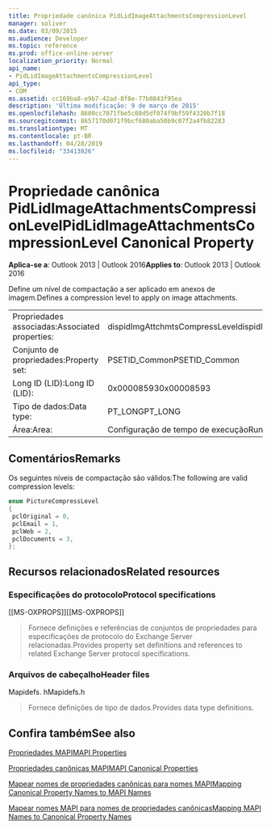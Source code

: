 ```yaml
---
title: Propriedade canônica PidLidImageAttachmentsCompressionLevel
manager: soliver
ms.date: 03/09/2015
ms.audience: Developer
ms.topic: reference
ms.prod: office-online-server
localization_priority: Normal
api_name:
- PidLidImageAttachmentsCompressionLevel
api_type:
- COM
ms.assetid: cc169ba8-e9b7-42ad-8f0e-77b0843f95ea
description: 'Última modificação: 9 de março de 2015'
ms.openlocfilehash: 8600cc7071fbe5c08d5df074f9bf59f4320b7f18
ms.sourcegitcommit: 8657170d071f9bcf680aba50b9c07f2a4fb82283
ms.translationtype: MT
ms.contentlocale: pt-BR
ms.lasthandoff: 04/28/2019
ms.locfileid: "33413826"
---
```

# <a name="pidlidimageattachmentscompressionlevel-canonical-property"></a><span data-ttu-id="9f7ad-103">Propriedade canônica PidLidImageAttachmentsCompressionLevel</span><span class="sxs-lookup"><span data-stu-id="9f7ad-103">PidLidImageAttachmentsCompressionLevel Canonical Property</span></span>

  
  
<span data-ttu-id="9f7ad-104">**Aplica-se a**: Outlook 2013 | Outlook 2016</span><span class="sxs-lookup"><span data-stu-id="9f7ad-104">**Applies to**: Outlook 2013 | Outlook 2016</span></span> 
  
<span data-ttu-id="9f7ad-105">Define um nível de compactação a ser aplicado em anexos de imagem.</span><span class="sxs-lookup"><span data-stu-id="9f7ad-105">Defines a compression level to apply on image attachments.</span></span>
  
|||
|:-----|:-----|
|<span data-ttu-id="9f7ad-106">Propriedades associadas:</span><span class="sxs-lookup"><span data-stu-id="9f7ad-106">Associated properties:</span></span>  <br/> |<span data-ttu-id="9f7ad-107">dispidImgAttchmtsCompressLevel</span><span class="sxs-lookup"><span data-stu-id="9f7ad-107">dispidImgAttchmtsCompressLevel</span></span>  <br/> |
|<span data-ttu-id="9f7ad-108">Conjunto de propriedades:</span><span class="sxs-lookup"><span data-stu-id="9f7ad-108">Property set:</span></span>  <br/> |<span data-ttu-id="9f7ad-109">PSETID_Common</span><span class="sxs-lookup"><span data-stu-id="9f7ad-109">PSETID_Common</span></span>  <br/> |
|<span data-ttu-id="9f7ad-110">Long ID (LID):</span><span class="sxs-lookup"><span data-stu-id="9f7ad-110">Long ID (LID):</span></span>  <br/> |<span data-ttu-id="9f7ad-111">0x00008593</span><span class="sxs-lookup"><span data-stu-id="9f7ad-111">0x00008593</span></span>  <br/> |
|<span data-ttu-id="9f7ad-112">Tipo de dados:</span><span class="sxs-lookup"><span data-stu-id="9f7ad-112">Data type:</span></span>  <br/> |<span data-ttu-id="9f7ad-113">PT_LONG</span><span class="sxs-lookup"><span data-stu-id="9f7ad-113">PT_LONG</span></span>  <br/> |
|<span data-ttu-id="9f7ad-114">Área:</span><span class="sxs-lookup"><span data-stu-id="9f7ad-114">Area:</span></span>  <br/> |<span data-ttu-id="9f7ad-115">Configuração de tempo de execução</span><span class="sxs-lookup"><span data-stu-id="9f7ad-115">Run-time configuration</span></span>  <br/> |
   
## <a name="remarks"></a><span data-ttu-id="9f7ad-116">Comentários</span><span class="sxs-lookup"><span data-stu-id="9f7ad-116">Remarks</span></span>

<span data-ttu-id="9f7ad-117">Os seguintes níveis de compactação são válidos:</span><span class="sxs-lookup"><span data-stu-id="9f7ad-117">The following are valid compression levels:</span></span>
  
```cpp
enum PictureCompressLevel
{
 pclOriginal = 0,
 pclEmail = 1,
 pclWeb = 2,
 pclDocuments = 3,
};
```

## <a name="related-resources"></a><span data-ttu-id="9f7ad-118">Recursos relacionados</span><span class="sxs-lookup"><span data-stu-id="9f7ad-118">Related resources</span></span>

### <a name="protocol-specifications"></a><span data-ttu-id="9f7ad-119">Especificações do protocolo</span><span class="sxs-lookup"><span data-stu-id="9f7ad-119">Protocol specifications</span></span>

<span data-ttu-id="9f7ad-120">[[MS-OXPROPS]]</span><span class="sxs-lookup"><span data-stu-id="9f7ad-120">[[MS-OXPROPS]]</span></span> 
  
> <span data-ttu-id="9f7ad-121">Fornece definições e referências de conjuntos de propriedades para especificações de protocolo do Exchange Server relacionadas.</span><span class="sxs-lookup"><span data-stu-id="9f7ad-121">Provides property set definitions and references to related Exchange Server protocol specifications.</span></span>
    
### <a name="header-files"></a><span data-ttu-id="9f7ad-122">Arquivos de cabeçalho</span><span class="sxs-lookup"><span data-stu-id="9f7ad-122">Header files</span></span>

<span data-ttu-id="9f7ad-123">Mapidefs. h</span><span class="sxs-lookup"><span data-stu-id="9f7ad-123">Mapidefs.h</span></span>
  
> <span data-ttu-id="9f7ad-124">Fornece definições de tipo de dados.</span><span class="sxs-lookup"><span data-stu-id="9f7ad-124">Provides data type definitions.</span></span>
    
## <a name="see-also"></a><span data-ttu-id="9f7ad-125">Confira também</span><span class="sxs-lookup"><span data-stu-id="9f7ad-125">See also</span></span>



[<span data-ttu-id="9f7ad-126">Propriedades MAPI</span><span class="sxs-lookup"><span data-stu-id="9f7ad-126">MAPI Properties</span></span>](mapi-properties.md)
  
[<span data-ttu-id="9f7ad-127">Propriedades canônicas MAPI</span><span class="sxs-lookup"><span data-stu-id="9f7ad-127">MAPI Canonical Properties</span></span>](mapi-canonical-properties.md)
  
[<span data-ttu-id="9f7ad-128">Mapear nomes de propriedades canônicas para nomes MAPI</span><span class="sxs-lookup"><span data-stu-id="9f7ad-128">Mapping Canonical Property Names to MAPI Names</span></span>](mapping-canonical-property-names-to-mapi-names.md)
  
[<span data-ttu-id="9f7ad-129">Mapear nomes MAPI para nomes de propriedades canônicas</span><span class="sxs-lookup"><span data-stu-id="9f7ad-129">Mapping MAPI Names to Canonical Property Names</span></span>](mapping-mapi-names-to-canonical-property-names.md)

